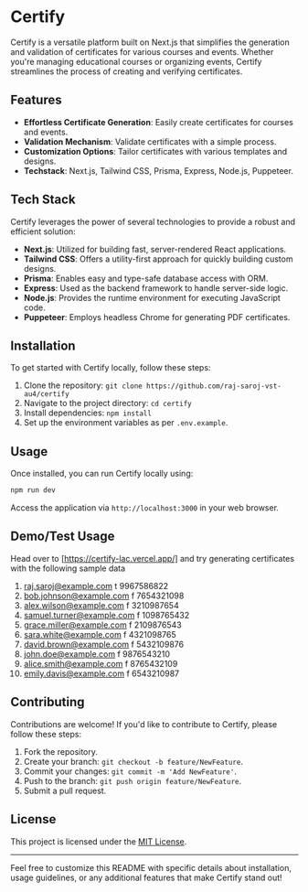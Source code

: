 # Certify

Certify is a versatile platform built on Next.js that simplifies the generation and validation of certificates for various courses and events. Whether you're managing educational courses or organizing events, Certify streamlines the process of creating and verifying certificates.

## Features

- **Effortless Certificate Generation**: Easily create certificates for courses and events.
- **Validation Mechanism**: Validate certificates with a simple process.
- **Customization Options**: Tailor certificates with various templates and designs.
- **Techstack**: Next.js, Tailwind CSS, Prisma, Express, Node.js, Puppeteer.

## Tech Stack

Certify leverages the power of several technologies to provide a robust and efficient solution:

- **Next.js**: Utilized for building fast, server-rendered React applications.
- **Tailwind CSS**: Offers a utility-first approach for quickly building custom designs.
- **Prisma**: Enables easy and type-safe database access with ORM.
- **Express**: Used as the backend framework to handle server-side logic.
- **Node.js**: Provides the runtime environment for executing JavaScript code.
- **Puppeteer**: Employs headless Chrome for generating PDF certificates.

## Installation

To get started with Certify locally, follow these steps:

1. Clone the repository: `git clone https://github.com/raj-saroj-vst-au4/certify`
2. Navigate to the project directory: `cd certify`
3. Install dependencies: `npm install`
4. Set up the environment variables as per `.env.example`.

## Usage

Once installed, you can run Certify locally using:

```bash
npm run dev
```

Access the application via `http://localhost:3000` in your web browser.

## Demo/Test Usage 

Head over to [https://certify-lac.vercel.app/] and try generating certificates with the following sample data

1. raj.saroj@example.com    t    9967586822
2. bob.johnson@example.com    f    7654321098
3. alex.wilson@example.com    f    3210987654
4. samuel.turner@example.com    f    1098765432
5. grace.miller@example.com    f    2109876543
6. sara.white@example.com    f    4321098765
7. david.brown@example.com    f    5432109876
8. john.doe@example.com    f    9876543210
9. alice.smith@example.com    f    8765432109
10. emily.davis@example.com    f    6543210987


## Contributing

Contributions are welcome! If you'd like to contribute to Certify, please follow these steps:

1. Fork the repository.
2. Create your branch: `git checkout -b feature/NewFeature`.
3. Commit your changes: `git commit -m 'Add NewFeature'`.
4. Push to the branch: `git push origin feature/NewFeature`.
5. Submit a pull request.

## License

This project is licensed under the [MIT License](LICENSE).

---

Feel free to customize this README with specific details about installation, usage guidelines, or any additional features that make Certify stand out!
